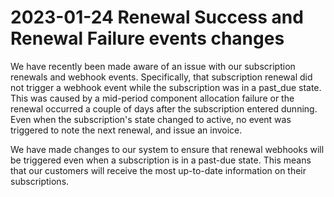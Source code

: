 # 2023-01-24 Renewal Success and Renewal Failure events changes

We have recently been made aware of an issue with our subscription renewals and webhook events. Specifically, that subscription renewal did not trigger a webhook event while the subscription was in a past_due state. This was caused by a mid-period component allocation failure or the renewal occurred a couple of days after the subscription entered dunning. Even when the subscription's state changed to active, no event was triggered to note the next renewal, and issue an invoice.

We have made changes to our system to ensure that renewal webhooks will be triggered even when a subscription is in a past-due state. This means that our customers will receive the most up-to-date information on their subscriptions.